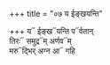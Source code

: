 +++
title = "०७ य ईङ्खयन्ति"

+++
य᳓ ईङ्ख᳓यन्ति प᳓र्वतान्  
तिरः᳓ समुद्र᳓म् अर्णव᳓म्  
मरु᳓द्भिर् अग्न आ᳓ गहि
